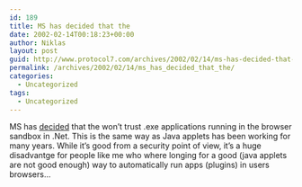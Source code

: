 ```yaml
---
id: 189
title: MS has decided that the
date: 2002-02-14T00:18:23+00:00
author: Niklas
layout: post
guid: http://www.protocol7.com/archives/2002/02/14/ms-has-decided-that-the/
permalink: /archives/2002/02/14/ms_has_decided_that_the/
categories:
  - Uncategorized
tags:
  - Uncategorized
---
```

<div class='microid-d780646a306ec9e59431b0ae41094662bb6f6ac8'>
  <p>
    MS has <a href="http://discuss.develop.com/archives/wa.exe?A2=ind0202b&L=dotnet&F=&S=&P=79795">decided</a> that the won&#8217;t trust .exe applications running in the browser sandbox in .Net. This is the same way as Java applets has been working for many years. While it&#8217;s good from a security point of view, it&#8217;s a huge disadvantge for people like me who where longing for a good (java applets are not good enough) way to automatically run apps (plugins) in users browsers&#8230;
  </p>
</div>